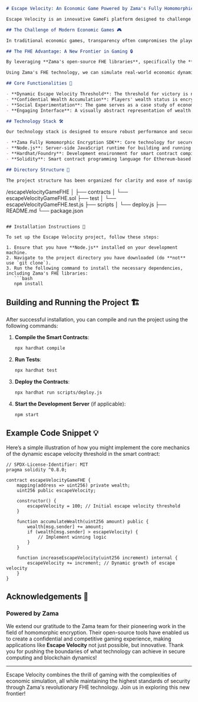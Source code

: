 ```markdown
# Escape Velocity: An Economic Game Powered by Zama's Fully Homomorphic Encryption Technology 🚀

Escape Velocity is an innovative GameFi platform designed to challenge players in a unique economic simulation where the ultimate goal is to accumulate wealth while surpassing an ever-growing "escape velocity" threshold. This complex gameplay experience is made possible by **Zama's Fully Homomorphic Encryption (FHE) technology**, ensuring that player wealth accumulation remains confidential and securely managed throughout the game.

## The Challenge of Modern Economic Games 🎮

In traditional economic games, transparency often compromises the player's experience and security. Players face the risk of their strategies and accumulated wealth being exposed to competitors, leading to imbalances in gameplay. Moreover, as economic systems evolve, the disparity in wealth accumulation can mirror real-world class structures, making it hard for new players to compete fairly. How do you create a game that simulates these challenges while maintaining fairness and confidentiality?

## The FHE Advantage: A New Frontier in Gaming 🔒

By leveraging **Zama's open-source FHE libraries**, specifically the **Concrete** and **TFHE-rs**, Escape Velocity enables a seamless gaming experience where player data remains encrypted. The escape velocity threshold, a dynamically increasing wealth barrier, is managed using FHE, meaning it's both confidential and challenging to surpass. This intrinsic security creates a competitive yet fair environment, allowing players to strategize without the fear of vulnerability. 

Using Zama's FHE technology, we can simulate real-world economic dynamics and class barriers while providing a secure and private environment for players to compete. This revolutionary approach empowers our platform to provide a social experiment that explores the dynamics of wealth accumulation and its societal implications.

## Core Functionalities 🌟

- **Dynamic Escape Velocity Threshold**: The threshold for victory is not static; it grows over time, ensuring that players must continually strategize to stay ahead.
- **Confidential Wealth Accumulation**: Players' wealth status is encrypted, keeping their strategies and successes confidential from competitors.
- **Social Experimentation**: The game serves as a case study of economic classes and the challenges of rising through them, stimulating discussions about wealth disparity.
- **Engaging Interface**: A visually abstract representation of wealth growth and threshold challenges enhances player immersion.

## Technology Stack 🛠️

Our technology stack is designed to ensure robust performance and security:

- **Zama Fully Homomorphic Encryption SDK**: Core technology for secure and confidential computations.
- **Node.js**: Server-side JavaScript runtime for building and running the application.
- **Hardhat/Foundry**: Development environment for smart contract compilation, testing, and deployment.
- **Solidity**: Smart contract programming language for Ethereum-based applications.

## Directory Structure 📂

The project structure has been organized for clarity and ease of navigation:

```
/escapeVelocityGameFHE
│
├── contracts
│   └── escapeVelocityGameFHE.sol
├── test
│   └── escapeVelocityGameFHE.test.js
├── scripts
│   └── deploy.js
├── README.md
└── package.json
```

## Installation Instructions 🚀

To set up the Escape Velocity project, follow these steps:

1. Ensure that you have **Node.js** installed on your development machine.
2. Navigate to the project directory you have downloaded (do **not** use `git clone`).
3. Run the following command to install the necessary dependencies, including Zama's FHE libraries:
   ```bash
   npm install
   ```

## Building and Running the Project 🏗️

After successful installation, you can compile and run the project using the following commands:

1. **Compile the Smart Contracts**:
   ```bash
   npx hardhat compile
   ```

2. **Run Tests**:
   ```bash
   npx hardhat test
   ```

3. **Deploy the Contracts**:
   ```bash
   npx hardhat run scripts/deploy.js
   ```

4. **Start the Development Server** (if applicable):
   ```bash
   npm start
   ```

## Example Code Snippet 💡

Here’s a simple illustration of how you might implement the core mechanics of the dynamic escape velocity threshold in the smart contract:

```solidity
// SPDX-License-Identifier: MIT
pragma solidity ^0.8.0;

contract escapeVelocityGameFHE {
    mapping(address => uint256) private wealth;
    uint256 public escapeVelocity;

    constructor() {
        escapeVelocity = 100; // Initial escape velocity threshold
    }

    function accumulateWealth(uint256 amount) public {
        wealth[msg.sender] += amount;
        if (wealth[msg.sender] > escapeVelocity) {
            // Implement winning logic
        }
    }

    function increaseEscapeVelocity(uint256 increment) internal {
        escapeVelocity += increment; // Dynamic growth of escape velocity
    }
}
```

## Acknowledgements 🙏

### Powered by Zama

We extend our gratitude to the Zama team for their pioneering work in the field of homomorphic encryption. Their open-source tools have enabled us to create a confidential and competitive gaming experience, making applications like **Escape Velocity** not just possible, but innovative. Thank you for pushing the boundaries of what technology can achieve in secure computing and blockchain dynamics!

---
Escape Velocity combines the thrill of gaming with the complexities of economic simulation, all while maintaining the highest standards of security through Zama's revolutionary FHE technology. Join us in exploring this new frontier!
```